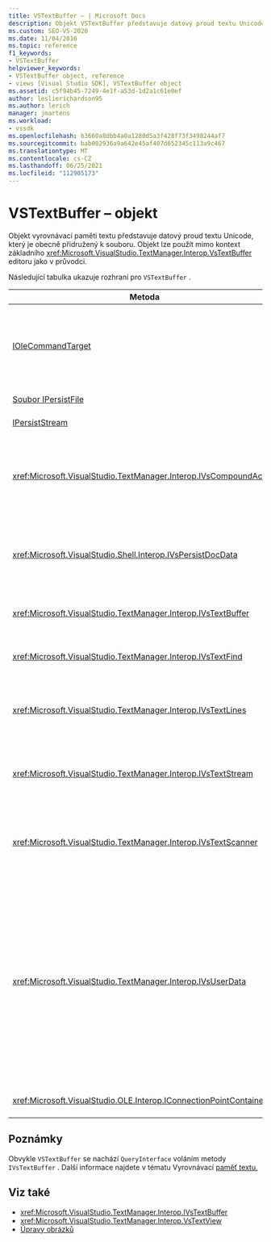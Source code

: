 ```yaml
---
title: VSTextBuffer – | Microsoft Docs
description: Objekt VSTextBuffer představuje datový proud textu Unicode, který je obecně přidružený k souboru. Tento článek uvádí rozhraní VSTextBuffer.
ms.custom: SEO-VS-2020
ms.date: 11/04/2016
ms.topic: reference
f1_keywords:
- VSTextBuffer
helpviewer_keywords:
- VSTextBuffer object, reference
- views [Visual Studio SDK], VSTextBuffer object
ms.assetid: c5f94b45-7249-4e1f-a53d-1d2a1c61e0ef
author: leslierichardson95
ms.author: lerich
manager: jmartens
ms.workload:
- vssdk
ms.openlocfilehash: b3660a8dbb4a0a1280d5a3f428f73f3498244af7
ms.sourcegitcommit: bab002936a9a642e45af407d652345c113a9c467
ms.translationtype: MT
ms.contentlocale: cs-CZ
ms.lasthandoff: 06/25/2021
ms.locfileid: "112905173"
---
```

# <a name="vstextbuffer-object"></a>VSTextBuffer – objekt
Objekt vyrovnávací paměti textu představuje datový proud textu Unicode, který je obecně přidružený k souboru. Objekt lze použít mimo kontext základního <xref:Microsoft.VisualStudio.TextManager.Interop.VsTextBuffer> editoru jako v průvodci.

 Následující tabulka ukazuje rozhraní pro `VSTextBuffer` .

|Metoda|Popis|
|------------|-----------------|
|[IOleCommandTarget](/windows/desktop/api/docobj/nn-docobj-iolecommandtarget)|Standardní rozhraní OLE. Používá se ke zpracování příkazu zpět nebo znovu ve vyrovnávací paměti.|
|[Soubor IPersistFile](/windows/desktop/api/objidl/nn-objidl-ipersistfile)|Standardní rozhraní OLE.|
|[IPersistStream](/windows/desktop/api/objidl/nn-objidl-ipersiststream)|Standardní rozhraní OLE.|
|<xref:Microsoft.VisualStudio.TextManager.Interop.IVsCompoundAction>|Umožňuje vytváření složených akcí (to znamená akcí seskupených v jedné jednotce vrácení zpět nebo znovu).|
|<xref:Microsoft.VisualStudio.Shell.Interop.IVsPersistDocData>|Umožňuje trvalost dat dokumentů spravovaných textovou vyrovnávací pamětí.|
|<xref:Microsoft.VisualStudio.TextManager.Interop.IVsTextBuffer>|Poskytuje základní služby. používá mnoho klientů.|
|<xref:Microsoft.VisualStudio.TextManager.Interop.IVsTextFind>|Používá se k prohledávání vyrovnávací paměti.|
|<xref:Microsoft.VisualStudio.TextManager.Interop.IVsTextLines>|Poskytuje možnosti čtení a zápisu pomocí dvourozměrných souřadnic. Dědí z `IVsTextBuffer` .|
|<xref:Microsoft.VisualStudio.TextManager.Interop.IVsTextStream>|Poskytuje možnosti čtení a zápisu pomocí jednorozměrných souřadnic. Dědí z `IVsTextBuffer` .|
|<xref:Microsoft.VisualStudio.TextManager.Interop.IVsTextScanner>|Poskytuje rychlý sekvenční přístup k textu ve vyrovnávací paměti orientovaný na stream.|
|<xref:Microsoft.VisualStudio.TextManager.Interop.IVsUserData>|Poskytuje přístup k obecné kolekci vlastností. Nejdůležitější vlastností je název nebo moniker vyrovnávací paměti. Do vyrovnávací paměti s tímto rozhraním můžete ukládat vlastní náhodná data tak, že vytvoříte identifikátor GUID a budete je používat jako klíč.|
|<xref:Microsoft.VisualStudio.OLE.Interop.IConnectionPointContainer>|Podporuje body připojení pro události.|

## <a name="remarks"></a>Poznámky
 Obvykle `VSTextBuffer` se nachází `QueryInterface` voláním metody `IVsTextBuffer` . Další informace najdete v tématu Vyrovnávací [paměť textu.](/previous-versions/visualstudio/visual-studio-2015/extensibility/accessing-the-text-buffer-by-using-the-legacy-api?preserve-view=true&view=vs-2015)

## <a name="see-also"></a>Viz také
- <xref:Microsoft.VisualStudio.TextManager.Interop.IVsTextBuffer>
- <xref:Microsoft.VisualStudio.TextManager.Interop.VsTextView>
- [Úpravy obrázků](https://www.microsoft.com/download/details.aspx?id=55984)
